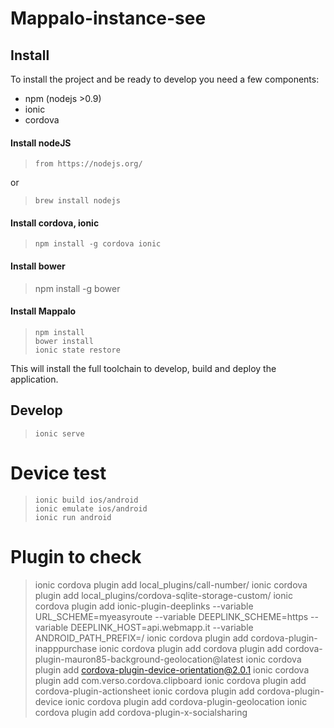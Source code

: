# Mappalo-instance-see

## Install

To install the project and be ready to develop you need a few components:
* npm (nodejs >0.9)
* ionic
* cordova

#### Install nodeJS
>     from https://nodejs.org/
or
>     brew install nodejs

#### Install cordova, ionic
>     npm install -g cordova ionic

#### Install bower
>    npm install -g bower

#### Install Mappalo
>     npm install
>     bower install
>     ionic state restore

This will install the full toolchain to develop, build and deploy the application.

## Develop
>     ionic serve

# Device test
>     ionic build ios/android
>     ionic emulate ios/android
>     ionic run android

# Plugin to check 
>   ionic cordova plugin add local_plugins/call-number/
>   ionic cordova plugin add local_plugins/cordova-sqlite-storage-custom/
>   ionic cordova plugin add ionic-plugin-deeplinks --variable URL_SCHEME=myeasyroute --variable DEEPLINK_SCHEME=https --variable DEEPLINK_HOST=api.webmapp.it --variable ANDROID_PATH_PREFIX=/
>   ionic cordova plugin add cordova-plugin-inapppurchase
>   ionic cordova plugin add cordova plugin add cordova-plugin-mauron85-background-geolocation@latest
>   ionic cordova plugin add cordova-plugin-device-orientation@2.0.1
>   ionic cordova plugin add com.verso.cordova.clipboard
>   ionic cordova plugin add cordova-plugin-actionsheet
>   ionic cordova plugin add cordova-plugin-device
>   ionic cordova plugin add cordova-plugin-geolocation
>   ionic cordova plugin add cordova-plugin-x-socialsharing
    